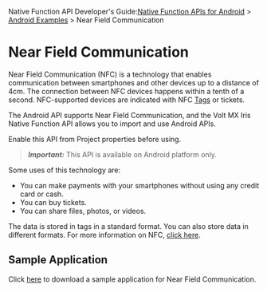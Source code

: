                            

Native Function API Developer's Guide:[Native Function APIs for Android](native_function_apis_for_android.md) > [Android Examples](android_examples.md) > Near Field Communication

Near Field Communication
========================

Near Field Communication (NFC) is a technology that enables communication between smartphones and other devices up to a distance of 4cm. The connection between NFC devices happens within a tenth of a second. NFC-supported devices are indicated with NFC [Tags](https://developer.android.com/guide/topics/connectivity/nfc/advanced-nfc.md#tag-tech) or tickets.

The Android API supports Near Field Communication, and the Volt MX Iris Native Function API allows you to import and use Android APIs.

Enable this API from Project properties before using.

> **_Important:_** This API is available on Android platform only.

Some uses of this technology are:

*   You can make payments with your smartphones without using any credit card or cash.
*   You can buy tickets.
*   You can share files, photos, or videos.

The data is stored in tags in a standard format. You can also store data in different formats. For more information on NFC, [click here](https://developer.android.com/guide/topics/connectivity/nfc/index.md).

Sample Application
------------------

Click [here](https://github.com/voltmx/KNF_NFC) to download a sample application for Near Field Communication.
